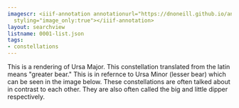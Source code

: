 ```yaml
---
imagescr: <iiif-annotation annotationurl="https://dnoneill.github.io/annotate/annotations/0001-1.json"
  styling="image_only:true"></iiif-annotation>
layout: searchview
listname: 0001-list.json
tags:
- constellations
---
```

This is a rendering of Ursa Major. This constellation translated from the latin means "greater bear." This is in refernce to Ursa Minor (lesser bear) which can be seen in the image below.
These constellations are often talked about in contrast to each other. They are also often called the big and little dipper respectively.